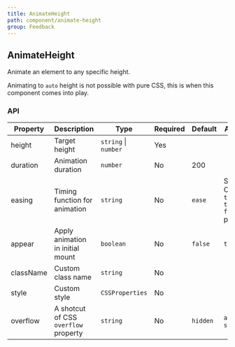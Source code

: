 ```yaml
---
title: AnimateHeight
path: component/animate-height
group: Feedback
---
```


## AnimateHeight

Animate an element to any specific height.

Animating to `auto` height is not possible with pure CSS, this is when this component comes into play.

### API

| Property  | Description                          | Type                 | Required | Default  | Alternative                                         |
| --------- | ------------------------------------ | -------------------- | -------- | -------- | --------------------------------------------------- |
| height    | Target height                        | `string` \| `number` | Yes      |          |                                                     |
| duration  | Animation duration                   | `number`             | No       | 200      |                                                     |
| easing    | Timing function for animation        | `string`             | No       | `ease`   | Same as CSS's `transition-timing-function` property |
| appear    | Apply animation in initial mount     | `boolean`            | No       | `false`  | `true`                                              |
| className | Custom class name                    | `string`             | No       |          |                                                     |
| style     | Custom style                         | `CSSProperties`      | No       |          |                                                     |
| overflow  | A shotcut of CSS `overflow` property | `string`             | No       | `hidden` | `auto` \| `scroll`                                  |
